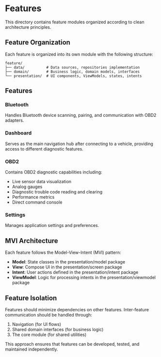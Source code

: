 # Features

This directory contains feature modules organized according to clean architecture principles.

## Feature Organization

Each feature is organized into its own module with the following structure:

```
feature/
├── data/          # Data sources, repositories implementation
├── domain/        # Business logic, domain models, interfaces
└── presentation/  # UI components, ViewModels, states, intents
```

## Features

### Bluetooth

Handles Bluetooth device scanning, pairing, and communication with OBD2 adapters.

### Dashboard

Serves as the main navigation hub after connecting to a vehicle, providing access to different
diagnostic features.

### OBD2

Contains OBD2 diagnostic capabilities including:

- Live sensor data visualization
- Analog gauges
- Diagnostic trouble code reading and clearing
- Performance metrics
- Direct command console

### Settings

Manages application settings and preferences.

## MVI Architecture

Each feature follows the Model-View-Intent (MVI) pattern:

- **Model**: State classes in the presentation/model package
- **View**: Compose UI in the presentation/screen package
- **Intent**: User actions defined in the presentation/intent package
- **ViewModel**: Logic for processing intents in the presentation/viewmodel package

## Feature Isolation

Features should minimize dependencies on other features. Inter-feature communication should be
handled through:

1. Navigation (for UI flows)
2. Shared domain interfaces (for business logic)
3. The core module (for shared utilities)

This approach ensures that features can be developed, tested, and maintained independently. 